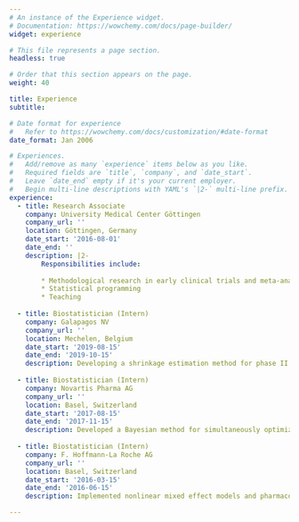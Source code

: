 ```yaml
---
# An instance of the Experience widget.
# Documentation: https://wowchemy.com/docs/page-builder/
widget: experience

# This file represents a page section.
headless: true

# Order that this section appears on the page.
weight: 40

title: Experience
subtitle:

# Date format for experience
#   Refer to https://wowchemy.com/docs/customization/#date-format
date_format: Jan 2006

# Experiences.
#   Add/remove as many `experience` items below as you like.
#   Required fields are `title`, `company`, and `date_start`.
#   Leave `date_end` empty if it's your current employer.
#   Begin multi-line descriptions with YAML's `|2-` multi-line prefix.
experience:
  - title: Research Associate
    company: University Medical Center Göttingen
    company_url: ''
    location: Göttingen, Germany
    date_start: '2016-08-01'
    date_end: ''
    description: |2-
        Responsibilities include:
        
        * Methodological research in early clinical trials and meta-analysis
        * Statistical programming
        * Teaching
        
  - title: Biostatistician (Intern)
    company: Galapagos NV
    company_url: ''
    location: Mechelen, Belgium
    date_start: '2019-08-15'
    date_end: '2019-10-15'
    description: Developing a shrinkage estimation method for phase II trials with multiple treatment schedules
    
  - title: Biostatistician (Intern)
    company: Novartis Pharma AG
    company_url: ''
    location: Basel, Switzerland
    date_start: '2017-08-15'
    date_end: '2017-11-15'
    description: Developed a Bayesian method for simultaneously optimizing dose and schedule in phase I oncology dose-escalation trials
    
  - title: Biostatistician (Intern)
    company: F. Hoffmann-La Roche AG
    company_url: ''
    location: Basel, Switzerland
    date_start: '2016-03-15'
    date_end: '2016-06-15'
    description: Implemented nonlinear mixed effect models and pharmacokinetic pharmacodynamic models in Stan

---
```


